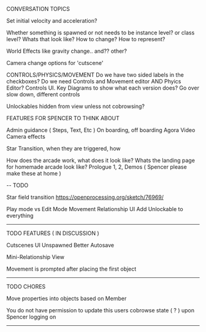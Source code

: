 CONVERSATION TOPICS

Set initial velocity and acceleration?

Whether something is spawned or not needs to be instance level? or class level? Whats that look like? How to change? How to represent?

World Effects like gravity change.. and?? other?

Camera change options for 'cutscene'

CONTROLS/PHYSICS/MOVEMENT
Do we have two sided labels in the checkboxes?
Do we need Controls and Movement editor AND Phyics Editor?
Controls UI. Key Diagrams to show what each version does?
Go over slow down, different controls

Unlockables hidden from view unless not cobrowsing?

FEATURES FOR SPENCER TO THINK ABOUT

Admin guidance ( Steps, Text, Etc )
On boarding, off boarding
Agora Video Camera effects

Star Transition, when they are triggered, how 

How does the arcade work, what does it look like?
Whats the landing page for homemade arcade look like?
Prologue 1, 2, Demos ( Spencer please make these at home )

--
TODO

Star field transition
https://openprocessing.org/sketch/76969/

Play mode vs Edit Mode
Movement
Relationship UI
Add Unlockable to everything

--------

TODO FEATURES ( IN DISCUSSION )

Cutscenes UI
Unspawned
Better Autosave

Mini-Relationship View

Movement is prompted after placing the first object

------

TODO CHORES 

Move properties into objects based on Member

You do not have permission to update this users cobrowse state ( ? ) upon Spencer logging on 

------